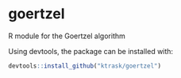 # goertzel
R module for the Goertzel algorithm

Using devtools, the package can be installed with:
```R
devtools::install_github("ktrask/goertzel")
```
